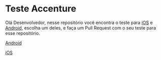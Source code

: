 # Teste Accenture

Olá Desenvolvedor, nesse repositório você encontra o teste para [iOS](https://github.com/joaooomarcos/TesteAccenture/blob/master/Teste%20iOS.md) e [Android](https://github.com/joaooomarcos/TesteAccenture/blob/master/Teste%20Android.md), escolha um deles, e faça um Pull Request com o seu teste para esse repositório.
 
[Android](https://github.com/joaooomarcos/TesteAccenture/blob/master/Teste%20Android.md)

[iOS](https://github.com/joaooomarcos/TesteAccenture/blob/master/Teste%20iOS.md)
